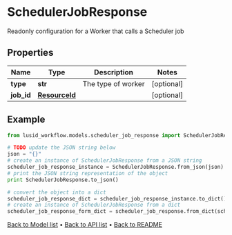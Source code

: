 # SchedulerJobResponse

Readonly configuration for a Worker that calls a Scheduler job

## Properties
Name | Type | Description | Notes
------------ | ------------- | ------------- | -------------
**type** | **str** | The type of worker | [optional] 
**job_id** | [**ResourceId**](ResourceId.md) |  | [optional] 

## Example

```python
from lusid_workflow.models.scheduler_job_response import SchedulerJobResponse

# TODO update the JSON string below
json = "{}"
# create an instance of SchedulerJobResponse from a JSON string
scheduler_job_response_instance = SchedulerJobResponse.from_json(json)
# print the JSON string representation of the object
print SchedulerJobResponse.to_json()

# convert the object into a dict
scheduler_job_response_dict = scheduler_job_response_instance.to_dict()
# create an instance of SchedulerJobResponse from a dict
scheduler_job_response_form_dict = scheduler_job_response.from_dict(scheduler_job_response_dict)
```
[Back to Model list](../README.md#documentation-for-models) &#8226; [Back to API list](../README.md#documentation-for-api-endpoints) &#8226; [Back to README](../README.md)



